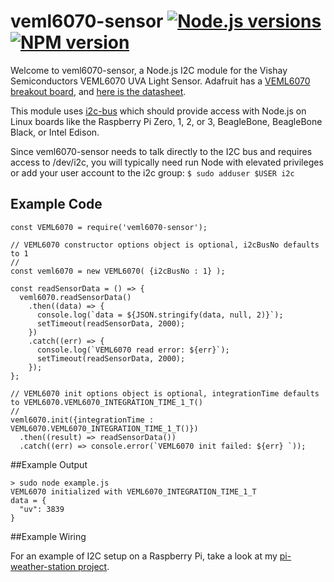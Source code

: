 # veml6070-sensor [![Node.js versions](https://img.shields.io/badge/Node.js-4.x%20through%207.x-brightgreen.svg)](https://nodejs.org) [![NPM version](https://img.shields.io/npm/v/veml6070-sensor.svg)](https://www.npmjs.com/package/veml6070-sensor)

Welcome to veml6070-sensor, a Node.js I2C module for the Vishay Semiconductors VEML6070 UVA Light Sensor. Adafruit has a [VEML6070 breakout board](https://www.adafruit.com/products/2899), and [here is the datasheet](http://www.vishay.com/docs/84277/veml6070.pdf).

This module uses [i2c-bus](https://github.com/fivdi/i2c-bus) which should provide access with Node.js on Linux boards like the Raspberry Pi Zero, 1, 2, or 3, BeagleBone, BeagleBone Black, or Intel Edison.

Since veml6070-sensor needs to talk directly to the I2C bus and requires access to /dev/i2c, you will typically need run Node with elevated privileges or add your user account to the i2c group: ```$ sudo adduser $USER i2c```

## Example Code

```
const VEML6070 = require('veml6070-sensor');

// VEML6070 constructor options object is optional, i2cBusNo defaults to 1
//
const veml6070 = new VEML6070( {i2cBusNo : 1} );

const readSensorData = () => {
  veml6070.readSensorData()
    .then((data) => {
      console.log(`data = ${JSON.stringify(data, null, 2)}`);
      setTimeout(readSensorData, 2000);
    })
    .catch((err) => {
      console.log(`VEML6070 read error: ${err}`);
      setTimeout(readSensorData, 2000);
    });
};

// VEML6070 init options object is optional, integrationTime defaults to VEML6070.VEML6070_INTEGRATION_TIME_1_T()
//
veml6070.init({integrationTime : VEML6070.VEML6070_INTEGRATION_TIME_1_T()})
  .then((result) => readSensorData())
  .catch((err) => console.error(`VEML6070 init failed: ${err} `));
```

##Example Output

```
> sudo node example.js          
VEML6070 initialized with VEML6070_INTEGRATION_TIME_1_T
data = {
  "uv": 3839
}
```
##Example Wiring

For an example of I2C setup on a Raspberry Pi, take a look at my [pi-weather-station project](https://github.com/skylarstein/pi-weather-station).
